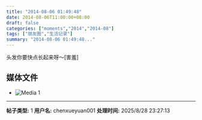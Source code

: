 ```yaml
---
title: "2014-08-06 01:49:48"
date: 2014-08-06T11:00:00+08:00
draft: false
categories: ["moments","2014","2014-08"]
tags: ["朋友圈","生活记录"]
summary: "2014-08-06 01:49:48..."
---
```


头发你要快点长起来呀～[害羞]

## 媒体文件

- ![Media 1](/Moments/photos/2014-08-06/201408060149480.jpg)

---

**帖子类型:** 1
**用户名:** chenxueyuan001
**处理时间:** 2025/8/28 23:27:13